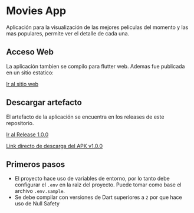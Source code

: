 # Movies App

Aplicación para la visualización de las mejores peliculas del momento y las mas populares, permite ver el detalle de cada una.

## Acceso Web

La aplicación tambien se compilo para flutter web. Ademas fue publicada en un sitio estatico:

[Ir al sitio web](https://esteguri.github.io/MoviesAppWeb)

## Descargar artefacto

El artefacto de la aplicación se encuentra en los releases de este repositorio.

[Ir al Release 1.0.0](https://github.com/esteguri/MoviesAppFlutter/releases/1.0.0/)

[Link directo de descarga del APK v1.0.0](https://github.com/esteguri/MoviesAppFlutter/releases/download/1.0.0/movies-app-v1.0.0.apk)

## Primeros pasos

- El proyecto hace uso de variables de entorno, por lo tanto debe configurar el `.env` en la raiz del proyecto. Puede tomar como base el archivo `.env.sample`.
- Se debe compilar con versiones de Dart superiores a `2` por que hace uso de Null Safety
